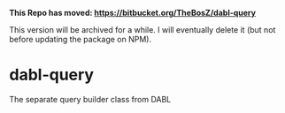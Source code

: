 **This Repo has moved: https://bitbucket.org/TheBosZ/dabl-query**

This version will be archived for a while. I will eventually delete it (but not before updating the package on NPM).

dabl-query
========

The separate query builder class from DABL
